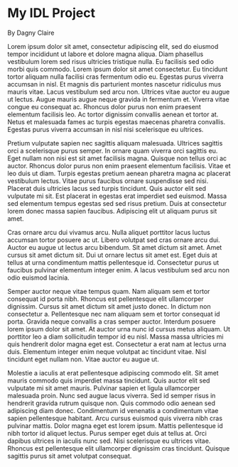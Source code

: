 # My IDL Project

By Dagny Claire


Lorem ipsum dolor sit amet, consectetur adipiscing elit, sed do eiusmod tempor incididunt ut labore et dolore magna aliqua. Diam phasellus vestibulum lorem sed risus ultricies tristique nulla. Eu facilisis sed odio morbi quis commodo. Lorem ipsum dolor sit amet consectetur. Eu tincidunt tortor aliquam nulla facilisi cras fermentum odio eu. Egestas purus viverra accumsan in nisl. Et magnis dis parturient montes nascetur ridiculus mus mauris vitae. Lacus vestibulum sed arcu non. Ultrices vitae auctor eu augue ut lectus. Augue mauris augue neque gravida in fermentum et. Viverra vitae congue eu consequat ac. Rhoncus dolor purus non enim praesent elementum facilisis leo. Ac tortor dignissim convallis aenean et tortor at. Netus et malesuada fames ac turpis egestas maecenas pharetra convallis. Egestas purus viverra accumsan in nisl nisi scelerisque eu ultrices.

Pretium vulputate sapien nec sagittis aliquam malesuada. Ultrices sagittis orci a scelerisque purus semper. In ornare quam viverra orci sagittis eu. Eget nullam non nisi est sit amet facilisis magna. Quisque non tellus orci ac auctor. Rhoncus dolor purus non enim praesent elementum facilisis. Vitae et leo duis ut diam. Turpis egestas pretium aenean pharetra magna ac placerat vestibulum lectus. Vitae purus faucibus ornare suspendisse sed nisi. Placerat duis ultricies lacus sed turpis tincidunt. Quis auctor elit sed vulputate mi sit. Est placerat in egestas erat imperdiet sed euismod. Massa sed elementum tempus egestas sed sed risus pretium. Duis at consectetur lorem donec massa sapien faucibus. Adipiscing elit ut aliquam purus sit amet.

Cras ornare arcu dui vivamus arcu. Nulla aliquet porttitor lacus luctus accumsan tortor posuere ac ut. Libero volutpat sed cras ornare arcu dui. Auctor eu augue ut lectus arcu bibendum. Sit amet dictum sit amet. Amet cursus sit amet dictum sit. Dui ut ornare lectus sit amet est. Eget duis at tellus at urna condimentum mattis pellentesque id. Consectetur purus ut faucibus pulvinar elementum integer enim. A lacus vestibulum sed arcu non odio euismod lacinia.

Semper auctor neque vitae tempus quam. Nam aliquam sem et tortor consequat id porta nibh. Rhoncus est pellentesque elit ullamcorper dignissim. Cursus sit amet dictum sit amet justo donec. In dictum non consectetur a. Pellentesque nec nam aliquam sem et tortor consequat id porta. Gravida neque convallis a cras semper auctor. Interdum posuere lorem ipsum dolor sit amet. At auctor urna nunc id cursus metus aliquam. Ut porttitor leo a diam sollicitudin tempor id eu nisl. Massa massa ultricies mi quis hendrerit dolor magna eget est. Consectetur a erat nam at lectus urna duis. Elementum integer enim neque volutpat ac tincidunt vitae. Nisl tincidunt eget nullam non. Vitae auctor eu augue ut.

Molestie a iaculis at erat pellentesque adipiscing commodo elit. Sit amet mauris commodo quis imperdiet massa tincidunt. Quis auctor elit sed vulputate mi sit amet mauris. Pulvinar sapien et ligula ullamcorper malesuada proin. Nunc sed augue lacus viverra. Sed id semper risus in hendrerit gravida rutrum quisque non. Quis commodo odio aenean sed adipiscing diam donec. Condimentum id venenatis a condimentum vitae sapien pellentesque habitant. Arcu cursus euismod quis viverra nibh cras pulvinar mattis. Dolor magna eget est lorem ipsum. Mattis pellentesque id nibh tortor id aliquet lectus. Purus semper eget duis at tellus at. Orci dapibus ultrices in iaculis nunc sed. Nisi scelerisque eu ultrices vitae. Rhoncus est pellentesque elit ullamcorper dignissim cras tincidunt. Quisque sagittis purus sit amet volutpat consequat.